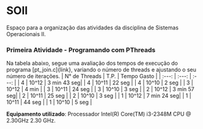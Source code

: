 # SOII
Espaço para a organização das atividades da disciplina de Sistemas Operacionais II.

### Primeira Atividade - Programando com PThreads
Na tabela abaixo, segue uma avaliação dos tempos de execução do programa [pt_join.c]{link}, variando o número de threads e ajustando o seu número de iterações.
| N° de Threads |   T.P.   | Tempo Gasto |
|     :---:     |   :---:  |    :---:    |
|       4       |   10^12  | 3 min 43 seg|
|       4       |   10^11  |    22 seg   |
|       4       |   10^10  |    2 seg    |
|       3       |   10^12  |    4 min    |
|       3       |   10^11  |    24 seg   |
|       3       |   10^10  |    3 seg    |
|       2       |   10^12  | 3 min 57 seg|
|       2       |   10^11  |    25 seg   |
|       2       |   10^10  |    3 seg    |
|       1       |   10^12  | 7 min 24 seg|
|       1       |   10^11  |    44 seg   |
|       1       |   10^10  |    5 seg    |

**Equipamento utilizado**: Processador Intel(R) Core(TM) i3-2348M CPU @ 2.30GHz 2.30 GHz.
